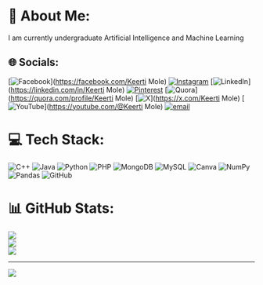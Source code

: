 # 💫 About Me:
I am currently undergraduate Artificial Intelligence and Machine Learning


## 🌐 Socials:
[![Facebook](https://img.shields.io/badge/Facebook-%231877F2.svg?logo=Facebook&logoColor=white)](https://facebook.com/Keerti Mole) [![Instagram](https://img.shields.io/badge/Instagram-%23E4405F.svg?logo=Instagram&logoColor=white)](https://instagram.com/keertimole) [![LinkedIn](https://img.shields.io/badge/LinkedIn-%230077B5.svg?logo=linkedin&logoColor=white)](https://linkedin.com/in/Keerti Mole) [![Pinterest](https://img.shields.io/badge/Pinterest-%23E60023.svg?logo=Pinterest&logoColor=white)](https://pinterest.com/Keerti) [![Quora](https://img.shields.io/badge/Quora-%23B92B27.svg?logo=Quora&logoColor=white)](https://quora.com/profile/Keerti Mole) [![X](https://img.shields.io/badge/X-black.svg?logo=X&logoColor=white)](https://x.com/Keerti Mole) [![YouTube](https://img.shields.io/badge/YouTube-%23FF0000.svg?logo=YouTube&logoColor=white)](https://youtube.com/@Keerti Mole) [![email](https://img.shields.io/badge/Email-D14836?logo=gmail&logoColor=white)](mailto:keertimole8@gmail.com) 

# 💻 Tech Stack:
![C++](https://img.shields.io/badge/c++-%2300599C.svg?style=plastic&logo=c%2B%2B&logoColor=white) ![Java](https://img.shields.io/badge/java-%23ED8B00.svg?style=plastic&logo=openjdk&logoColor=white) ![Python](https://img.shields.io/badge/python-3670A0?style=plastic&logo=python&logoColor=ffdd54) ![PHP](https://img.shields.io/badge/php-%23777BB4.svg?style=plastic&logo=php&logoColor=white) ![MongoDB](https://img.shields.io/badge/MongoDB-%234ea94b.svg?style=plastic&logo=mongodb&logoColor=white) ![MySQL](https://img.shields.io/badge/mysql-4479A1.svg?style=plastic&logo=mysql&logoColor=white) ![Canva](https://img.shields.io/badge/Canva-%2300C4CC.svg?style=plastic&logo=Canva&logoColor=white) ![NumPy](https://img.shields.io/badge/numpy-%23013243.svg?style=plastic&logo=numpy&logoColor=white) ![Pandas](https://img.shields.io/badge/pandas-%23150458.svg?style=plastic&logo=pandas&logoColor=white) ![GitHub](https://img.shields.io/badge/github-%23121011.svg?style=plastic&logo=github&logoColor=white)
# 📊 GitHub Stats:
![](https://github-readme-stats.vercel.app/api?username=keertimole&theme=rose_pine&hide_border=false&include_all_commits=true&count_private=true)<br/>
![](https://github-readme-streak-stats.herokuapp.com/?user=keertimole&theme=rose_pine&hide_border=false)<br/>
![](https://github-readme-stats.vercel.app/api/top-langs/?username=keertimole&theme=rose_pine&hide_border=false&include_all_commits=true&count_private=true&layout=compact)

---
[![](https://visitcount.itsvg.in/api?id=keertimole&icon=0&color=0)](https://visitcount.itsvg.in)

<!-- Proudly created with GPRM ( https://gprm.itsvg.in ) -->
